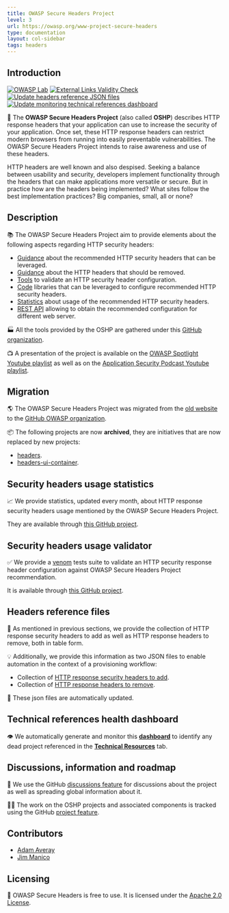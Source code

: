 ```yaml
---
title: OWASP Secure Headers Project
level: 3
url: https://owasp.org/www-project-secure-headers
type: documentation
layout: col-sidebar
tags: headers
---
```


## Introduction

[![OWASP Lab](https://img.shields.io/badge/owasp-lab-yellow.svg)](https://owasp.org/projects)
[![External Links Validity Check](https://github.com/OWASP/www-project-secure-headers/actions/workflows/check-external-links.yml/badge.svg?branch=master)](https://github.com/OWASP/www-project-secure-headers/actions/workflows/check-external-links.yml)
[![Update headers reference JSON files](https://github.com/OWASP/www-project-secure-headers/actions/workflows/headers-generate-json-files.yml/badge.svg?branch=master)](https://github.com/OWASP/www-project-secure-headers/actions/workflows/headers-generate-json-files.yml)
[![Update monitoring technical references dashboard](https://github.com/OWASP/www-project-secure-headers/actions/workflows/monitoring-technical-references-generate-dashboard.yml/badge.svg?branch=master)](https://github.com/OWASP/www-project-secure-headers/actions/workflows/monitoring-technical-references-generate-dashboard.yml)

🎯 The **OWASP Secure Headers Project** (also called **OSHP**) describes HTTP response headers that your application can use to increase the security of your application. Once set, these HTTP response headers can restrict modern browsers from running into easily preventable vulnerabilities. The OWASP Secure Headers Project intends to raise awareness and use of these headers.

HTTP headers are well known and also despised. Seeking a balance between usability and security, developers implement functionality through the headers that can make applications more versatile or secure. But in practice how are the headers being implemented? What sites follow the best implementation practices? Big companies, small, all or none?

## Description

📚 The OWASP Secure Headers Project aim to provide elements about the following aspects regarding HTTP security headers:

* [Guidance](https://owasp.org/www-project-secure-headers/#div-headers) about the recommended HTTP security headers that can be leveraged.
* [Guidance](https://owasp.org/www-project-secure-headers/#div-bestpractices) about the HTTP headers that should be removed.
* [Tools](https://owasp.org/www-project-secure-headers/#div-technical) to validate an HTTP security header configuration.
* [Code](https://owasp.org/www-project-secure-headers/#div-technical) libraries that can be leveraged to configure recommended HTTP security headers.
* [Statistics](https://github.com/oshp/oshp-stats) about usage of the recommended HTTP security headers.
* [REST API](https://github.com/oshp/oshp-tracking/issues/2) allowing to obtain the recommended configuration for different web server.

🏭 All the tools provided by the OSHP are gathered under this [GitHub organization](https://github.com/oshp/).

📺 A presentation of the project is available on the [OWASP Spotlight Youtube playlist](https://www.youtube.com/watch?v=N4F3VWQYU9E) as well as on the [Application Security Podcast Youtube playlist](https://www.youtube.com/watch?v=0SNU9clVhKU).

## Migration

🌎 The OWASP Secure Headers Project was migrated from the [old website](https://wiki.owasp.org/index.php/OWASP_Secure_Headers_Project) to the [GitHub OWASP organization](https://github.com/OWASP/www-project-secure-headers).

📦 The following projects are now **archived**, they are initiatives that are now replaced by new projects:

* [headers](https://github.com/oshp/headers).
* [headers-ui-container](https://github.com/oshp/headers-ui-container).

## Security headers usage statistics

📈 We provide statistics, updated every month, about HTTP response security headers usage mentioned by the OWASP Secure Headers Project.

They are available through [this GitHub project](https://github.com/oshp/oshp-stats).

## Security headers usage validator

✅ We provide a [venom](https://github.com/ovh/venom) tests suite to validate an HTTP security response header configuration against OWASP Secure Headers Project recommendation.

It is available through [this GitHub project](https://github.com/oshp/oshp-validator).

## Headers reference files

📖 As mentioned in previous sections, we provide the collection of HTTP response security headers to add as well as HTTP response headers to remove, both in table form.

💡 Additionally, we provide this information as two JSON files to enable automation in the context of a provisioning workflow:

* Collection of [HTTP response security headers to add](ci/headers_add.json).
* Collection of [HTTP response headers to remove](ci/headers_remove.json).

📡 These json files are automatically updated.

## Technical references health dashboard

👁‍ We automatically generate and monitor this **[dashboard](https://github.com/OWASP/www-project-secure-headers/blob/master/monitoring_technical_references_dashboard.md)** to identify any dead project referenced in the **[Technical Resources](https://owasp.org/www-project-secure-headers/#div-technical)** tab.

## Discussions, information and roadmap

💬 We use the GitHub [discussions feature](https://github.com/oshp/oshp-tracking/discussions) for discussions about the project as well as spreading global information about it.

👩‍💻 The work on the OSHP projects and associated components is tracked using the GitHub [project feature](https://github.com/orgs/oshp/projects/2).

## Contributors

* [Adam Averay](https://github.com/adamaveray)
* [Jim Manico](https://twitter.com/manicode)

## Licensing

📑 OWASP Secure Headers is free to use. It is licensed under the [Apache 2.0 License](https://www.apache.org/licenses/LICENSE-2.0).
